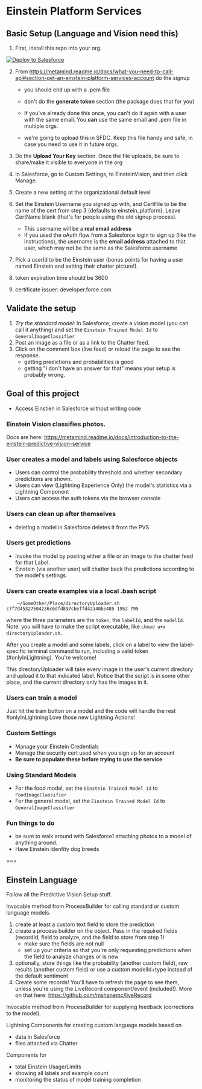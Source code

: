 # Einstein Platform Services

## Basic Setup (Language and Vision need this)

1. First, install this repo into your org.

  <a href="https://githubsfdeploy.herokuapp.com">
  <img alt="Deploy to Salesforce"
       src="https://raw.githubusercontent.com/afawcett/githubsfdeploy/master/deploy.png">
  </a>


2. From https://metamind.readme.io/docs/what-you-need-to-call-api#section-get-an-einstein-platform-services-account do the signup
    * you should end up with a .pem file
    * don't do the **generate token** section (the package does that for you)
    * If you've already done this once, you can't do it again with a user with the same email.  You **can** use the same email and .pem file in multiple orgs.

    * we're going to upload this in SFDC.  Keep this file handy and safe, in case you need to use it in future orgs.

3. Do the **Upload Your Key** section.  Once the file uploads, be sure to share/make it visible to everyone in the org
4. In Salesforce, go to Custom Settings, to EinsteinVision, and then click Manage.
5. Create a new setting at the organizational default level
6. Set the Einstein Username you signed up with, and CertFile to be the name of the cert from step 3 (defaults to einstein_platform).  Leave CertName blank (that's for people using the old signup process).
    * This username will be a **real email address**
    * If you used the oAuth flow from a Salesforce login to sign up (like the instructions), the username is the **email address** attached to that user, which may not be the same as the Salesforce username
6. Pick a userId to be the Einstein user (bonus points for having a user named Einstein and setting their chatter picture!).
7. token expiration time should be 3600
8. certificate issuer: developer.force.com


## Validate the setup

1. *Try the standard model*: In Salesforce, create a vision model (you can call it anything) and set the `Einstein Trained Model Id` to `GeneralImageClassifier`
2. Post an image as a file or as a link to the Chatter feed.
3. Click on the comment box (live feed) or reload the page to see the response.
    * getting predictions and probabilities is good
    * getting "I don't have an answer for that" means your setup is probably wrong.

## Goal of this project
* Access Einstien in Salesforce without writing code

### Einstein Vision classifies photos.
Docs are here:
https://metamind.readme.io/docs/introduction-to-the-einstein-predictive-vision-service

### User creates a model and labels using Salesforce objects

  * Users can control the probability threshold and whether secondary predictions are shown.
  * Users can view (Lightning Experience Only) the model's statistics via a Lightning Component
  * Users can access the auth tokens via the browser console

### Users can clean up after themselves

* deleting a model in Salesforce deletes it from the PVS

### Users get predictions

* Invoke the model by posting either a file or an image to the chatter feed for that Label.
* Einstein (via another user) will chatter back the predictions according to the model's settings.

### Users can create examples via a local .bash script

```
	~/SomeOther/Place/directoryUploader.sh c7f7d45327504236c6dfd897cbeffd42a40be485 1952 795
```
where the three parameters are the `token`, the `labelId`, and the `modelId`. Note: you will have to make the script executable, like `chmod u+x directoryUploader.sh`.

After you create a model and some labels, click on a label to view the label-specific terminal command to run, including a valid token (#onlyInLightning).  You're welcome!

This directoryUploader will take every image in the user's current directory and upload it to that indicated label. Notice that the script is in some other place, and the current directory only has the images in it.

### Users can train a model

Just hit the train button on a model and the code will handle the rest #onlyInLightning Love those new Lightning Actions!

### Custom Settings

* Manage your Einstein Credentials
* Manage the security cert used when you sign up for an account
* **Be sure to populate these before trying to use the service**

### Using Standard Models
* For the food model, set the `Einstein Trained Model Id` to `FoodImageClassifier`
* For the general model, set the `Einstein Trained Model Id` to `GeneralImageClassifier`

### Fun things to do
* be sure to walk around with Salesforce1 attaching photos to a model of anything around.
* Have Einstein idenfity dog breeds

===

## Einstein Language

Follow all the Predictive Vision Setup stuff.

Invocable method from ProcessBuilder for calling standard or custom language models.
1. create at least a custom text field to store the prediction
2. create a process builder on the object.  Pass in the required fields (recordId, field to analyze, and the field to store from step 1)
    * make sure the fields are not null
    * set up your criteria so that you're only requesting predictions when the field to analyze changes or is new
3. optionally, store things like the probability (another custom field), raw results (another custom field) or use a custom modelId+type instead of the default sentiment
4. Create some records!  You'll have to refresh the page to see them, unless you're using the LiveRecord component/event (included!).  More on that here: https://github.com/mshanemc/liveRecord

Invocable method from ProcessBuilder for supplying feedback (corrections to the model).

Lightning Components for creating custom language models based on
* data in Salesforce
* files attached via Chatter

Components for
* total Einstein Usage/Limits
* showing all labels and example count
* monitoring the status of model training completion



